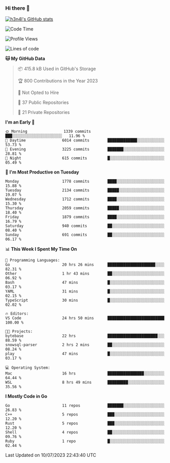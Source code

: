 ### Hi there 👋

[![h3n4l's GitHub stats](https://github-readme-stats.vercel.app/api?username=h3n4l&count_private=true&show_icons=true&theme=radical)](https://github.com/h3n4l/github-readme-stats)

<!--START_SECTION:waka-->
![Code Time](http://img.shields.io/badge/Code%20Time-1%2C402%20hrs%2012%20mins-blue)

![Profile Views](http://img.shields.io/badge/Profile%20Views-0-blue)

![Lines of code](https://img.shields.io/badge/From%20Hello%20World%20I%27ve%20Written-2.5%20million%20lines%20of%20code-blue)

**🐱 My GitHub Data** 

> 📦 415.8 kB Used in GitHub's Storage 
 > 
> 🏆 800 Contributions in the Year 2023
 > 
> 🚫 Not Opted to Hire
 > 
> 📜 37 Public Repositories 
 > 
> 🔑 21 Private Repositories 
 > 
**I'm an Early 🐤** 

```text
🌞 Morning                1339 commits        ███░░░░░░░░░░░░░░░░░░░░░░   11.96 % 
🌆 Daytime                6014 commits        █████████████░░░░░░░░░░░░   53.73 % 
🌃 Evening                3225 commits        ███████░░░░░░░░░░░░░░░░░░   28.81 % 
🌙 Night                  615 commits         █░░░░░░░░░░░░░░░░░░░░░░░░   05.49 % 
```
📅 **I'm Most Productive on Tuesday** 

```text
Monday                   1778 commits        ████░░░░░░░░░░░░░░░░░░░░░   15.88 % 
Tuesday                  2134 commits        █████░░░░░░░░░░░░░░░░░░░░   19.07 % 
Wednesday                1712 commits        ████░░░░░░░░░░░░░░░░░░░░░   15.30 % 
Thursday                 2059 commits        █████░░░░░░░░░░░░░░░░░░░░   18.40 % 
Friday                   1879 commits        ████░░░░░░░░░░░░░░░░░░░░░   16.79 % 
Saturday                 940 commits         ██░░░░░░░░░░░░░░░░░░░░░░░   08.40 % 
Sunday                   691 commits         ██░░░░░░░░░░░░░░░░░░░░░░░   06.17 % 
```


📊 **This Week I Spent My Time On** 

```text
💬 Programming Languages: 
Go                       20 hrs 26 mins      █████████████████████░░░░   82.31 % 
Other                    1 hr 43 mins        ██░░░░░░░░░░░░░░░░░░░░░░░   06.92 % 
Bash                     47 mins             █░░░░░░░░░░░░░░░░░░░░░░░░   03.17 % 
YAML                     31 mins             █░░░░░░░░░░░░░░░░░░░░░░░░   02.15 % 
TypeScript               30 mins             █░░░░░░░░░░░░░░░░░░░░░░░░   02.02 % 

🔥 Editors: 
VS Code                  24 hrs 50 mins      █████████████████████████   100.00 % 

🐱‍💻 Projects: 
bytebase                 22 hrs              ██████████████████████░░░   88.59 % 
snowsql-parser           2 hrs 2 mins        ██░░░░░░░░░░░░░░░░░░░░░░░   08.24 % 
play                     47 mins             █░░░░░░░░░░░░░░░░░░░░░░░░   03.17 % 

💻 Operating System: 
Mac                      16 hrs              ████████████████░░░░░░░░░   64.44 % 
WSL                      8 hrs 49 mins       █████████░░░░░░░░░░░░░░░░   35.56 % 
```

**I Mostly Code in Go** 

```text
Go                       11 repos            ███████░░░░░░░░░░░░░░░░░░   26.83 % 
C++                      5 repos             ███░░░░░░░░░░░░░░░░░░░░░░   12.20 % 
Rust                     5 repos             ███░░░░░░░░░░░░░░░░░░░░░░   12.20 % 
Shell                    4 repos             ██░░░░░░░░░░░░░░░░░░░░░░░   09.76 % 
Ruby                     1 repo              █░░░░░░░░░░░░░░░░░░░░░░░░   02.44 % 
```




 Last Updated on 10/07/2023 22:43:40 UTC
<!--END_SECTION:waka-->


